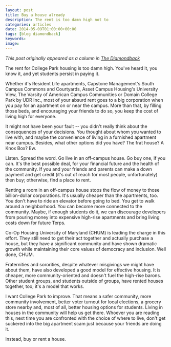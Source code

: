 ```yaml
---
layout: post
title: Buy a house already
description: The rent is too damn high not to
categories: articles
date: 2014-05-09T01:00:00+00:00
tags: [blog diamondback]
keywords: 
image: 
---  
```

*This post originally appeared as a column in [The Diamondback](http://www.diamondbackonline.com/opinion/article_bca957cc-d6fa-11e3-9043-001a4bcf6878.html)*

The rent for College Park housing is too damn high. You've heard it, you know it, and yet students persist in paying it.

Whether it's Resident Life apartments, Capstone Management's South Campus Commons and Courtyards, Asset Campus Housing's University View, The Varsity of American Campus Communities or Domain College Park by UDR Inc., most of your absurd rent goes to a big corporation when you pay for an apartment on or near the campus. More than that, by filling those beds, and encouraging your friends to do so, you keep the cost of living high for everyone.

It might not have been your fault -- you didn't really think about the consequences of your decisions. You thought about whom you wanted to live with, and maybe the convenience of living in a furnished apartment near campus. Besides, what other options did you have? The frat house? A Knox Box? Ew.

Listen. Spread the word. Go live in an off-campus house. Go buy one, if you can. It's the best possible deal, for your financial future and the health of the community. If you and your friends and parents can make a down payment and get credit (it's out of reach for most people, unfortunately) then buy; otherwise, find a place to rent.

Renting a room in an off-campus house stops the flow of money to those billion-dollar corporations. It's usually cheaper than the apartments, too. You don't have to ride an elevator before going to bed. You get to walk around a neighborhood. You can become more connected to the community. Maybe, if enough students do it, we can discourage developers from pouring money into expensive high-rise apartments and bring living costs down for future Terps.

Co-Op Housing University of Maryland (CHUM) is leading the charge in this effort. They still need to get their act together and actually purchase a house, but they have a significant community and have shown dramatic growth while maintaining their core values of democracy and inclusion. Well done, CHUM.

Fraternities and sororities, despite whatever misgivings we might have about them, have also developed a good model for effective housing. It is cheaper, more community-oriented and doesn't fuel the high-rise barons. Other student groups, and students outside of groups, have rented houses together, too; it's a model that works.

I want College Park to improve. That means a safer community, more community involvement, better voter turnout for local elections, a grocery store nearby and, most of all, better housing options for students. Living in houses in the community will help us get there. Whoever you are reading this, next time you are confronted with the choice of where to live, don't get suckered into the big apartment scam just because your friends are doing it. 

Instead, buy or rent a house.
